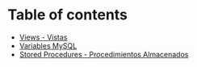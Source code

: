 # Table of contents

* [Views - Vistas](README.md)
* [Variables MySQL](variables-mysql.md)
* [Stored Procedures - Procedimientos Almacenados](stored-procedures-procedimientos-almacenados.md)
